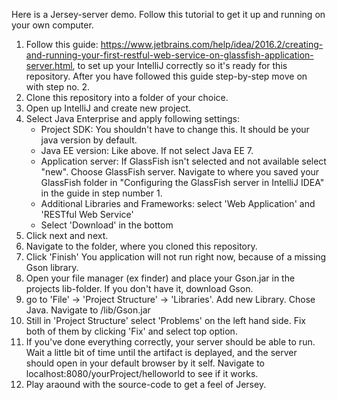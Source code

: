 Here is a Jersey-server demo.
Follow this tutorial to get it up and running on your own computer.

1. Follow this guide: https://www.jetbrains.com/help/idea/2016.2/creating-and-running-your-first-restful-web-service-on-glassfish-application-server.html, to set up your IntelliJ correctly so it's ready for this repository. After you have followed this guide step-by-step move on with step no. 2. 
2. Clone this repository into a folder of your choice.
3. Open up IntelliJ and create new project.
4. Select Java Enterprise and apply following settings:
    - Project SDK: You shouldn't have to change this. It should be your java version by default.
    - Java EE version: Like above. If not select Java EE 7.
    - Application server: If GlassFish isn't selected and not available select "new". Choose GlassFish server. Navigate to where you saved your GlassFish folder in "Configuring the GlassFish server in IntelliJ IDEA" in the guide in step number 1.
    - Additional Libraries and Frameworks: select 'Web Application' and 'RESTful Web Service'
    - Select 'Download' in the bottom
5. Click next and next.
6. Navigate to the folder, where you cloned this repository.
7. Click 'Finish'
You application will not run right now, because of a missing Gson library.
8. Open your file manager (ex finder) and place your Gson.jar in the projects lib-folder. If you don't have it, download Gson.
9. go to 'File' → 'Project Structure' → 'Libraries'. Add new Library. Chose Java. Navigate to /lib/Gson.jar
10. Still in 'Project Structure' select 'Problems' on the left hand side. Fix both of them by clicking 'Fix' and select top option. 
11. If you've done everything correctly, your server should be able to run. Wait a little bit of time until the artifact is deplayed, and the server should open in your default browser by it self. Navigate to localhost:8080/yourProject/helloworld to see if it works. 
12. Play araound with the source-code to get a feel of Jersey. 

    
